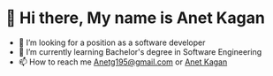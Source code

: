 
# 👋 Hi there, My name is Anet Kagan 


- 👀 I’m looking for a position as a software developer 
- 🌱 I’m currently learning Bachelor's degree in Software Engineering
- 📫 How to reach me Anetg195@gmail.com or [Anet Kagan](https://www.linkedin.com/in/anet-kagan-b9a161225/)

<!---
Anet79/Anet79 is a ✨ special ✨ repository because its `README.md` (this file) appears on your GitHub profile.
You can click the Preview link to take a look at your changes.
--->
